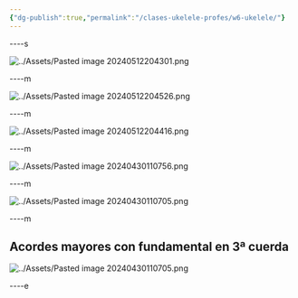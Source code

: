 ```yaml
---
{"dg-publish":true,"permalink":"/clases-ukelele-profes/w6-ukelele/"}
---
```



----s

![../Assets/Pasted image 20240512204301.png](/img/user/Assets/Pasted%20image%2020240512204301.png)

----m

![../Assets/Pasted image 20240512204526.png](/img/user/Assets/Pasted%20image%2020240512204526.png)

----m

![../Assets/Pasted image 20240512204416.png](/img/user/Assets/Pasted%20image%2020240512204416.png)

----m

![../Assets/Pasted image 20240430110756.png](/img/user/Assets/Pasted%20image%2020240430110756.png)

----m

![../Assets/Pasted image 20240430110705.png](/img/user/Assets/Pasted%20image%2020240430110705.png)

----m

## Acordes mayores con fundamental en 3ª cuerda

![../Assets/Pasted image 20240430110705.png](/img/user/Assets/Pasted%20image%2020240430110705.png)

----e